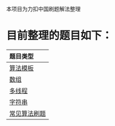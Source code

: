 本项目为力扣中国刷题解法整理
# 目前整理的题目如下：

|题目类型|
| :------ |
| [算法模板 ](./src/main/java/com/xiu/fastCode/algorithmtemplate/)|
| [数组 ](./src/main/java/com/xiu/fastCode/array/)|
| [多线程 ](./src/main/java/com/xiu/fastCode/multhread/)|
| [字符串 ](./src/main/java/com/xiu/fastCode/string/)|
| [常见算法刷题 ](./src/main/java/com/xiu/fastCode/mycode/)|
